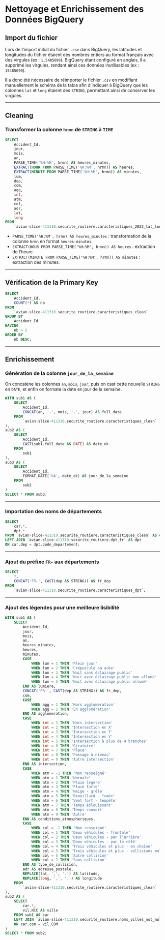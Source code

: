 # Nettoyage et Enrichissement des Données BigQuery

## Import du fichier

Lors de l’import initial du fichier `.csv` dans BigQuery, les latitudes et longitudes du fichier étaient des nombres entiers au format français avec des virgules (ex : `1,5485699`). BigQuery étant configuré en anglais, il a supprimé les virgules, rendant ainsi ces données inutilisables (ex : `15485699`).

Il a donc été nécessaire de réimporter le fichier `.csv` en modifiant manuellement le schéma de la table afin d’indiquer à BigQuery que les colonnes `lat` et `long` étaient des `STRING`, permettant ainsi de conserver les virgules.

---

## Cleaning

### Transformer la colonne `hrmn` de `STRING` à `TIME`

```sql
SELECT
    Accident_Id,
    jour,
    mois,
    an,
    PARSE_TIME('%H:%M', hrmn) AS heures_minutes,
    EXTRACT(HOUR FROM PARSE_TIME('%H:%M', hrmn)) AS heures,
    EXTRACT(MINUTE FROM PARSE_TIME('%H:%M', hrmn)) AS minutes,
    lum,
    dep,
    com,
    agg,
    int,
    atm,
    col,
    adr,
    lat,
    long
FROM
    `avian-slice-411310.securite_routiere.caracteristiques_2022_lat_long`
```

- `PARSE_TIME('%H:%M', hrmn) AS heures_minutes` : transformation de la colonne `hrmn` en format `heures:minutes`.
- `EXTRACT(HOUR FROM PARSE_TIME('%H:%M', hrmn)) AS heures` : extraction de l’heure.
- `EXTRACT(MINUTE FROM PARSE_TIME('%H:%M', hrmn)) AS minutes` : extraction des minutes.

---

## Vérification de la Primary Key

```sql
SELECT
    Accident_Id,
    COUNT(*) AS nb
FROM
    `avian-slice-411310.securite_routiere.caracteristiques_clean`
GROUP BY
    Accident_Id
HAVING
    nb > 2
ORDER BY
    nb DESC;
```

---

## Enrichissement

### Génération de la colonne `jour_de_la_semaine`

On concatène les colonnes `an`, `mois`, `jour`, puis on cast cette nouvelle `STRING` en `DATE`, et enfin on formate la date en jour de la semaine.

```sql
WITH sub1 AS (
    SELECT
        Accident_Id,
        CONCAT(an, '-', mois, '-', jour) AS full_date
    FROM
        `avian-slice-411310.securite_routiere.caracteristiques_clean`
),  
sub2 AS (
    SELECT
        Accident_Id,
        CAST(sub1.full_date AS DATE) AS date_ok
    FROM
        sub1
),
sub3 AS (
    SELECT  
        Accident_Id,
        FORMAT_DATE('%A', date_ok) AS jour_de_la_semaine  
    FROM
        sub2
)
SELECT * FROM sub3;
```

---

### Importation des noms de départements

```sql
SELECT
    car.*,
    dpt.*
FROM `avian-slice-411310.securite_routiere.caracteristiques_clean` AS car
LEFT JOIN `avian-slice-411310.securite_routiere.dpt_fr` AS dpt
ON car.dep = dpt.code_departement;
```

---

### Ajout du préfixe `FR-` aux départements

```sql
SELECT
    *,
    CONCAT('FR-', CAST(dep AS STRING)) AS fr_dep
FROM
    `avian-slice-411310.securite_routiere.caracteristiques_dpt`;
```

---

### Ajout des légendes pour une meilleure lisibilité

```sql
WITH sub1 AS (
    SELECT
        Accident_Id,
        jour,
        mois,
        an,
        heures_minutes,
        heures,
        minutes,
        CASE
            WHEN lum = 1 THEN 'Plein jour'
            WHEN lum = 2 THEN 'Crépuscule ou aube'
            WHEN lum = 3 THEN 'Nuit sans éclairage public'
            WHEN lum = 4 THEN 'Nuit avec éclairage public non allumé'
            WHEN lum = 5 THEN 'Nuit avec éclairage public allumé'
        END AS lumiere,
        CONCAT('FR-', CAST(dep AS STRING)) AS fr_dep,
        com,
        CASE
            WHEN agg = 1 THEN 'Hors agglomération'
            WHEN agg = 2 THEN 'En agglomération'
        END AS agglomeration,
        CASE
            WHEN int = 1 THEN 'Hors intersection'
            WHEN int = 2 THEN 'Intersection en X'
            WHEN int = 3 THEN 'Intersection en T'
            WHEN int = 4 THEN 'Intersection en Y'
            WHEN int = 5 THEN 'Intersection à plus de 4 branches'
            WHEN int = 6 THEN 'Giratoire'
            WHEN int = 7 THEN 'Place'
            WHEN int = 8 THEN 'Passage à niveau'
            WHEN int = 9 THEN 'Autre intersection'
        END AS intersection,
        CASE
            WHEN atm = -1 THEN 'Non renseigné'
            WHEN atm = 1 THEN 'Normale'
            WHEN atm = 2 THEN 'Pluie légère'
            WHEN atm = 3 THEN 'Pluie forte'
            WHEN atm = 4 THEN 'Neige - grêle'
            WHEN atm = 5 THEN 'Brouillard - fumée'
            WHEN atm = 6 THEN 'Vent fort - tempête'
            WHEN atm = 7 THEN 'Temps éblouissant'
            WHEN atm = 8 THEN 'Temps couvert'
            WHEN atm = 9 THEN 'Autre'
        END AS conditions_atmospheriques,
        CASE
            WHEN col = -1 THEN 'Non renseigné'
            WHEN col = 1 THEN 'Deux véhicules - frontale'
            WHEN col = 2 THEN 'Deux véhicules - par l’arrière'
            WHEN col = 3 THEN 'Deux véhicules - par le côté'
            WHEN col = 4 THEN 'Trois véhicules et plus - en chaîne'
            WHEN col = 5 THEN 'Trois véhicules et plus - collisions multiples'
            WHEN col = 6 THEN 'Autre collision'
            WHEN col = 7 THEN 'Sans collision'
        END AS type_de_collision,
        adr AS adresse_postale,
        REPLACE(lat, ',', '.') AS latitude,
        REPLACE(long, ',', '.') AS longitude
    FROM
        `avian-slice-411310.securite_routiere.caracteristiques_clean`
),
sub2 AS (
    SELECT
        car.*,
        vil.NCC AS ville
    FROM sub1 AS car
    LEFT JOIN `avian-slice-411310.securite_routiere.noms_villes_not_null` AS vil
    ON car.com = vil.COM
)
SELECT * FROM sub2;
```

